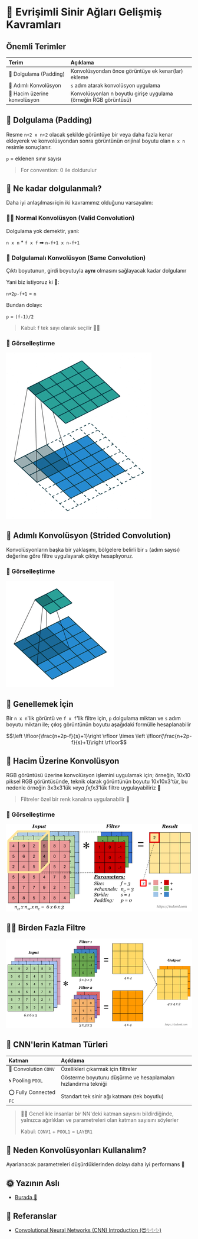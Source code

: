 # 🌟 Evrişimli Sinir Ağları Gelişmiş Kavramları

## Önemli Terimler

| Terim | Açıklama |
| :--- | :--- |
| 🔷 Dolgulama \(Padding\) | Konvolüsyondan önce görüntüye ek kenar\(lar\) ekleme |
| 🌠 Adımlı Konvolüsyon | `s` adım atarak konvolüsyon uygulama |
| 🏐 Hacim üzerine konvolüsyon | Konvolüsyonları n boyutlu girişe uygulama \(örneğin RGB görüntüsü\) |

## 🙌 Dolgulama \(Padding\)

Resme `n+2 x n+2` olacak şekilde görüntüye bir veya daha fazla kenar ekleyerek ve konvolüsyondan sonra görüntünün orijinal boyutu olan `n x n` resimle sonuçlanır.

`p` = eklenen sınır sayısı

> For convention: 0 ile doldurulur

## 🤔 Ne kadar dolgulanmalı?

Daha iyi anlaşılması için iki kavramımız olduğunu varsayalım:

### 🕵️‍♀️ Normal Konvolüsyon \(Valid Convolution\)

Dolgulama yok demektir, yani:

`n x n` \* `f x f` ➡ `n-f+1 x n-f+1`

### 🥽 Dolgulamalı Konvolüsyon \(Same Convolution\)

Çıktı boyutunun, girdi boyutuyla **aynı** olmasını sağlayacak kadar dolgulanır

Yani biz istiyoruz ki 🧐:

`n+2p-f+1` = `n`

Bundan dolayı:

`p` = `(f-1)/2`

> Kabul: f tek sayı olarak seçilir 👩‍🚀

### 👀 Görselleştirme

![](../.gitbook/assets/conv.gif)

## 🔢 Adımlı Konvolüsyon \(Strided Convolution\)

Konvolüsyonların başka bir yaklaşımı, bölgelere belirli bir `s` \(adım sayısı\) değerine göre filtre uygulayarak çıktıyı hesaplıyoruz.

### 👀 Görselleştirme

![](../.gitbook/assets/StridedConv.gif)

## 🤗 Genellemek İçin

Bir `n x n`'lik görüntü ve `f x f`'lik filtre için, `p` dolgulama miktarı ve `s` adım boyutu miktarı ile; çıkış görüntünün boyutu aşağıdaki formülle hesaplanabilir

$$\left \lfloor{\frac{n+2p-f}{s}+1}\right \rfloor \times \left \lfloor{\frac{n+2p-f}{s}+1}\right \rfloor$$

## 🚀 Hacim Üzerine Konvolüsyon

RGB görüntüsü üzerine konvolüsyon işlemini uygulamak için; örneğin, 10x10 piksel RGB görüntüsünde, teknik olarak görüntünün boyutu 10x10x3'tür, bu nedenle örneğin 3x3x3'lük _veya fxfx3_'lük filtre uygulayabiliriz 🤳

> Filtreler özel bir renk kanalına uygulanabilir 🎨

### 👀 Görselleştirme

![](../.gitbook/assets/ConvVolume.png)

## 🤸‍♀️ Birden Fazla Filtre

![](../.gitbook/assets/ConvMulti.png)

## 🎨 CNN'lerin Katman Türleri

| Katman | Açıklama |
| :--- | :--- |
| 💫 Convolution `CONV` | Özellikleri çıkarmak için filtreler |
| 🌀 Pooling `POOL` | Gösterme boyutunu düşürme ve hesaplamaları hızlandırma tekniği |
| ⭕ Fully Connected `FC` | Standart tek sinir ağı katmanı \(tek boyutlu\) |

> 👩‍🏫 Genellikle insanlar bir NN'deki katman sayısını bildirdiğinde, yalnızca ağırlıkları ve parametreleri olan katman sayısını söylerler
>
> Kabul: `CONV1` + `POOL1` = `LAYER1`

## 🤔 Neden Konvolüsyonları Kullanalım?

Ayarlanacak parametreleri düşürdüklerinden dolayı daha iyi performans 💫

## 🌞 Yazının Aslı

* [Burada 🐾](https://dl.asmaamir.com/3-cnnconcepts/2-commonconcepts-p2)

## 🧐 Referanslar

* [Convolutional Neural Networks \(CNN\) Introduction \(😍✨✨✨\)](https://indoml.com/2018/03/07/student-notes-convolutional-neural-networks-cnn-introduction/)

